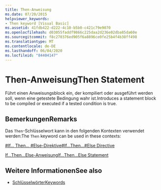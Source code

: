 ```yaml
---
title: Then-Anweisung
ms.date: 07/20/2015
helpviewer_keywords:
- Then keyword [Visual Basic]
ms.assetid: 41fdb422-d222-4c10-b5b0-c421c79e9070
ms.openlocfilehash: d03055faddf9866c225daa2d236e02dba85da60e
ms.sourcegitcommit: f8c270376ed905f6a8896ce0fe25b4f4b38ff498
ms.translationtype: MT
ms.contentlocale: de-DE
ms.lasthandoff: 06/04/2020
ms.locfileid: "84404147"
---
```

# <a name="then-statement"></a><span data-ttu-id="3d637-102">Then-Anweisung</span><span class="sxs-lookup"><span data-stu-id="3d637-102">Then Statement</span></span>
<span data-ttu-id="3d637-103">Führt einen Anweisungsblock ein, der kompiliert oder ausgeführt werden soll, wenn eine getestete Bedingung wahr ist.</span><span class="sxs-lookup"><span data-stu-id="3d637-103">Introduces a statement block to be compiled or executed if a tested condition is true.</span></span>  
  
## <a name="remarks"></a><span data-ttu-id="3d637-104">Bemerkungen</span><span class="sxs-lookup"><span data-stu-id="3d637-104">Remarks</span></span>  
 <span data-ttu-id="3d637-105">Das `Then`-Schlüsselwort kann in den folgenden Kontexten verwendet werden:</span><span class="sxs-lookup"><span data-stu-id="3d637-105">The `Then` keyword can be used in these contexts:</span></span>  
  
 [<span data-ttu-id="3d637-106">#If... Then... #Else-Direktive</span><span class="sxs-lookup"><span data-stu-id="3d637-106">#If...Then...#Else Directive</span></span>](../directives/if-then-else-directives.md)  
  
 [<span data-ttu-id="3d637-107">If...Then...Else-Anweisung</span><span class="sxs-lookup"><span data-stu-id="3d637-107">If...Then...Else Statement</span></span>](if-then-else-statement.md)  
  
## <a name="see-also"></a><span data-ttu-id="3d637-108">Weitere Informationen</span><span class="sxs-lookup"><span data-stu-id="3d637-108">See also</span></span>

- [<span data-ttu-id="3d637-109">Schlüsselwörter</span><span class="sxs-lookup"><span data-stu-id="3d637-109">Keywords</span></span>](../keywords/index.md)

